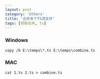```yaml
---
layout: post
category: 'Others'
title: '合并多个TS流文件'
tags: [视频合并, ts]
---
```


### Windows

```shell
copy /b E:\temps\*.ts E:\temps\combine.ts
```

### MAC

```shell
cat 1.ts 2.ts > combine.ts
```
